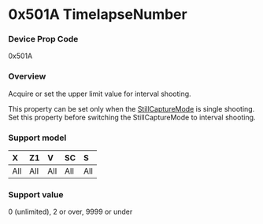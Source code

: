 # 0x501A TimelapseNumber

### Device Prop Code

0x501A

### Overview

Acquire or set the upper limit value for interval shooting.

This property can be set only when the [StillCaptureMode](still_capture_mode.md) is single shooting.  
Set this property before switching the StillCaptureMode to interval shooting.

### Support model

| X | Z1 | V | SC | S |
|:--|:--|:--|:--|:--|
| All | All | All | All | All |

### Support value

0 (unlimited), 2 or over, 9999 or under
